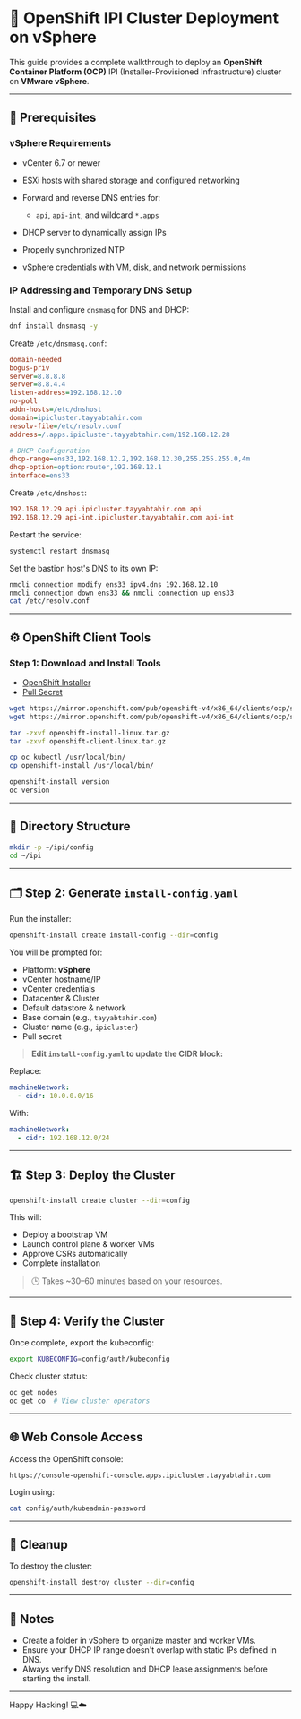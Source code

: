 # 🚀 OpenShift IPI Cluster Deployment on vSphere

This guide provides a complete walkthrough to deploy an **OpenShift Container Platform (OCP)** IPI (Installer-Provisioned Infrastructure) cluster on **VMware vSphere**.

---

## 🧰 Prerequisites

### vSphere Requirements

* vCenter 6.7 or newer
* ESXi hosts with shared storage and configured networking
* Forward and reverse DNS entries for:

  * `api`, `api-int`, and wildcard `*.apps`
* DHCP server to dynamically assign IPs
* Properly synchronized NTP
* vSphere credentials with VM, disk, and network permissions

### IP Addressing and Temporary DNS Setup

Install and configure `dnsmasq` for DNS and DHCP:

```bash
dnf install dnsmasq -y
```

Create `/etc/dnsmasq.conf`:

```ini
domain-needed
bogus-priv
server=8.8.8.8
server=8.8.4.4
listen-address=192.168.12.10
no-poll
addn-hosts=/etc/dnshost
domain=ipicluster.tayyabtahir.com
resolv-file=/etc/resolv.conf
address=/.apps.ipicluster.tayyabtahir.com/192.168.12.28

# DHCP Configuration
dhcp-range=ens33,192.168.12.2,192.168.12.30,255.255.255.0,4m
dhcp-option=option:router,192.168.12.1
interface=ens33
```

Create `/etc/dnshost`:

```ini
192.168.12.29 api.ipicluster.tayyabtahir.com api
192.168.12.29 api-int.ipicluster.tayyabtahir.com api-int
```

Restart the service:

```bash
systemctl restart dnsmasq
```

Set the bastion host's DNS to its own IP:

```bash
nmcli connection modify ens33 ipv4.dns 192.168.12.10
nmcli connection down ens33 && nmcli connection up ens33
cat /etc/resolv.conf
```

---

## ⚙️ OpenShift Client Tools

### Step 1: Download and Install Tools

* [OpenShift Installer](https://console.redhat.com/openshift/install/vsphere/installer-provisioned)
* [Pull Secret](https://console.redhat.com/openshift/install/vsphere/installer-provisioned)

```bash
wget https://mirror.openshift.com/pub/openshift-v4/x86_64/clients/ocp/stable/openshift-install-linux.tar.gz
wget https://mirror.openshift.com/pub/openshift-v4/x86_64/clients/ocp/stable/openshift-client-linux.tar.gz

tar -zxvf openshift-install-linux.tar.gz
tar -zxvf openshift-client-linux.tar.gz

cp oc kubectl /usr/local/bin/
cp openshift-install /usr/local/bin/

openshift-install version
oc version
```

---

## 📁 Directory Structure

```bash
mkdir -p ~/ipi/config
cd ~/ipi
```

---

## 🗂️ Step 2: Generate `install-config.yaml`

Run the installer:

```bash
openshift-install create install-config --dir=config
```

You will be prompted for:

* Platform: **vSphere**
* vCenter hostname/IP
* vCenter credentials
* Datacenter & Cluster
* Default datastore & network
* Base domain (e.g., `tayyabtahir.com`)
* Cluster name (e.g., `ipicluster`)
* Pull secret

> **Edit `install-config.yaml` to update the CIDR block:**

Replace:

```yaml
machineNetwork:
  - cidr: 10.0.0.0/16
```

With:

```yaml
machineNetwork:
  - cidr: 192.168.12.0/24
```

---

## 🏗️ Step 3: Deploy the Cluster

```bash
openshift-install create cluster --dir=config
```

This will:

* Deploy a bootstrap VM
* Launch control plane & worker VMs
* Approve CSRs automatically
* Complete installation

> 🕒 Takes \~30–60 minutes based on your resources.

---

## 🔎 Step 4: Verify the Cluster

Once complete, export the kubeconfig:

```bash
export KUBECONFIG=config/auth/kubeconfig
```

Check cluster status:

```bash
oc get nodes
oc get co  # View cluster operators
```

---

## 🌐 Web Console Access

Access the OpenShift console:

```
https://console-openshift-console.apps.ipicluster.tayyabtahir.com
```

Login using:

```bash
cat config/auth/kubeadmin-password
```

---

## 🧹 Cleanup

To destroy the cluster:

```bash
openshift-install destroy cluster --dir=config
```

---

## 📌 Notes

* Create a folder in vSphere to organize master and worker VMs.
* Ensure your DHCP IP range doesn't overlap with static IPs defined in DNS.
* Always verify DNS resolution and DHCP lease assignments before starting the install.

---

Happy Hacking! 💻☁️
